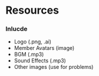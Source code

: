 # Resources

### Inlucde

-   Logo (.png, .ai)
-   Member Avatars (image)
-   BGM (.mp3)
-   Sound Effects (.mp3)
-   Other images (use for problems)
